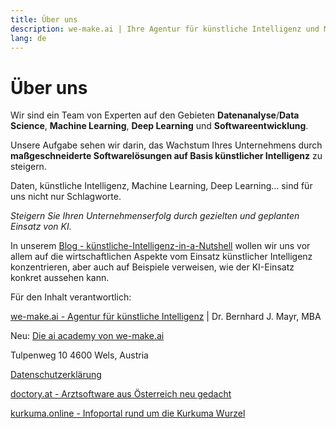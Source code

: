 ```yaml
---
title: Über uns
description: we-make.ai | Ihre Agentur für künstliche Intelligenz und Machine Learning.
lang: de
---
```


# Über uns

Wir sind ein Team von Experten auf den Gebieten __Datenanalyse__/__Data Science__, __Machine Learning__, __Deep Learning__ und __Softwareentwicklung__.

Unsere Aufgabe sehen wir darin, das Wachstum Ihres Unternehmens durch __maßgeschneiderte Softwarelösungen auf Basis künstlicher Intelligenz__ zu steigern.

Daten, künstliche Intelligenz, Machine Learning, Deep Learning... sind für uns nicht nur Schlagworte.

_Steigern Sie Ihren Unternehmenserfolg durch gezielten und geplanten Einsatz von KI._

In unserem [Blog - künstliche-Intelligenz-in-a-Nutshell](https://www.kuenstliche-intelligenz-in-a-nutshell.at) wollen wir uns vor allem auf die wirtschaftlichen Aspekte vom Einsatz künstlicher Intelligenz konzentrieren, aber auch auf Beispiele verweisen, wie der KI-Einsatz konkret aussehen kann.

Für den Inhalt verantwortlich:  

[we-make.ai - Agentur für künstliche Intelligenz](https://www.we-make.ai) | Dr. Bernhard J. Mayr, MBA

Neu: [Die ai academy von we-make.ai](http://academy.we-make.ai/)

Tulpenweg 10
4600 Wels, Austria

[Datenschutzerklärung](./datenschutzerklaerung.md)

[doctory.at - Arztsoftware aus Österreich neu gedacht](https://www.doctory.at)

[kurkuma.online - Infoportal rund um die Kurkuma Wurzel](https://kurkuma.online)